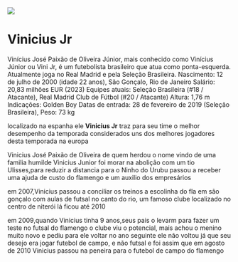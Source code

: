 <!DOCTYPE html>
<html langDOCTYPE html><pt-br>
    <head>
        <meta charset="UTF-8">
        <title>Vinicius Jr</title>
        <link rel="stylesheet" href="style.css">
    </head>
    <Body>
<img src="137503779/499d2db0-bfb6-4a3c-805c-2a3d6a61e899
">
        <h1> Vinicius Jr</h1>
        Vinícius José Paixão de Oliveira Júnior, mais conhecido como Vinícius Júnior ou Vini Jr, é um futebolista brasileiro que atua como ponta-esquerda. Atualmente joga no Real Madrid e pela Seleção Brasileira.
Nascimento: 12 de julho de 2000 (idade 22 anos), São Gonçalo, Rio de Janeiro
Salário: 20,83 milhões EUR (2023)
Equipes atuais: Seleção Brasileira (#18 / Atacante), Real Madrid Club de Fútbol (#20 / Atacante)
Altura: 1,76 m
Indicações: Golden Boy
Datas de entrada: 28 de fevereiro de 2019 (Seleção Brasileira),
Peso: 73 kg
        <p>localizado na espanha ele <strong>Vinicius Jr</strong> traz para seu time o melhor desempenho da temporada considerados uns dos melhores jogadores desta temporada na europa
        <p>Vinicius José Paixão de Oliveira de quem herdou o nome vindo de uma familia humilde Vinicius Junior foi morar na abolição com um tio Ulisses,para reduzir a distancia para o Ninho do Urubu passou a receber uma ajuda de custo do flamengo e um auxilio dos empresários
        <p>em 2007,Vinicius passou a conciliar os treinos a escolinha do fla em são gonçalo com aulas de futsal no canto do rio, um famoso clube localizado no centro de niterói lá ficou até 2010
        <p>em 2009,quando Vinicius tinha 9 anos,seus pais o levarm para fazer um teste no futsal do flamengo o clube viu o potencial, mais achou o menino muito novo e pediu para ele voltar no ano seguinte ele não voltou já que seu desejo era jogar futebol de campo, e não futsal e foi assim que em agosto de 2010 Vinicius passou na peneira para o futebol de campo do flamengo
